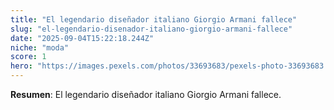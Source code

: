 ```yaml
---
title: "El legendario diseñador italiano Giorgio Armani fallece"
slug: "el-legendario-disenador-italiano-giorgio-armani-fallece"
date: "2025-09-04T15:22:18.244Z"
niche: "moda"
score: 1
hero: "https://images.pexels.com/photos/33693683/pexels-photo-33693683.jpeg?auto=compress&cs=tinysrgb&fit=crop&h=627&w=1200&auto=compress&cs=tinysrgb&w=1024&h=576&fit=crop"
---
```


**Resumen**: El legendario diseñador italiano Giorgio Armani fallece.
